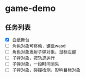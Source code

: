 # game-demo

## 任务列表
- [x] 白纸舞台
- [ ] 角色对象可移动，键盘wasd
- [ ] 角色对象发射子弹对象，鼠标左键
- [ ] 子弹对象，按轨迹运行
- [ ] 子弹对象，一段时间消失
- [ ] 子弹对象，碰撞检测，影响目标对象